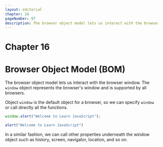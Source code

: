 ```yaml
---
layout: editorial
chapter: 16
pageNumber: 97
description: The browser object model lets us interact with the browser window. Through it one can control or manipulate various aspects of the browser, such as the window, frames, history, location, and more.
---
```


# Chapter 16
# Browser Object Model (BOM)

The browser object model lets us interact with the browser window. The `window` object represents the browser's window and is supported by all browsers.

Object `window` is the default object for a browser, so we can specify `window` or call directly all the functions.

```javascript
window.alert("Welcome to Learn JavaScript");  

alert("Welcome to Learn JavaScript")
```

In a similar fashion, we can call other properties underneath the window object such as history, screen, navigator, location, and so on.



